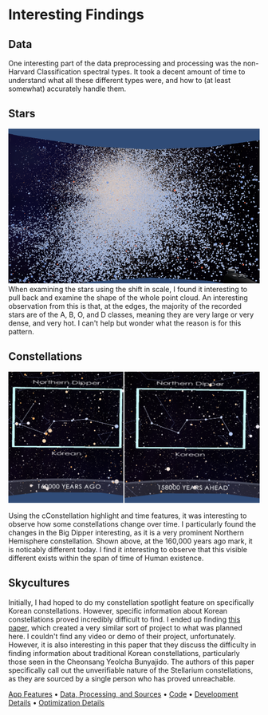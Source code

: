 # Interesting Findings

## Data
One interesting part of the data preprocessing and processing was the non-Harvard Classification spectral types. It took a decent amount of time to understand what all these different types were, and how to (at least somewhat) accurately handle them. 

## Stars
![The dataset viewed from afar](farout.png)
When examining the stars using the shift in scale, I found it interesting to pull back and examine the shape of the whole point cloud. An interesting observation from this is that, at the edges, the majority of the recorded stars are of the A, B, O, and D classes, meaning they are very large or very dense, and very hot. I can't help but wonder what the reason is for this pattern.  

## Constellations
![Changes in the Big Dipper over time](overtime.png)

Using the cConstellation highlight and time features, it was interesting to observe how some constellations change over time. I particularly found the changes in the Big Dipper interesting, as it is a very prominent Northern Hemisphere constellation. Shown above, at the 160,000 years ago mark, it is noticably different today. I find it interesting to observe that this visible different exists within the span of time of Human existence. 

## Skycultures
Initially, I had hoped to do my constellation spotlight feature on specifically Korean constellations. However, specific information about Korean constellations proved incredibly difficult to find. I ended up finding [this paper](https://www.researchgate.net/publication/343501962_Rediscovering_Korea's_Ancient_Skies_An_Immersive_Interactive_3D_Map_of_Traditional_Korean_Constellations_in_the_Milky_Way), which created a very similar sort of project to what was planned here. I couldn't find any video or demo of their project, unfortunately. However, it is also interesting in this paper that they discuss the difficulty in finding information about traditional Korean constellations, particularly those seen in the Cheonsang Yeolcha Bunyajido. The authors of this paper specifically call out the unverifiable nature of the Stellarium constellations, as they are sourced by a single person who has proved unreachable. 

[App Features](app_usage.md) • [Data, Processing, and Sources](data.md) • [Code](code_and_build_instructions.md) • [Development Details](dev_details.md) • [Optimization Details](optimizations.md)
